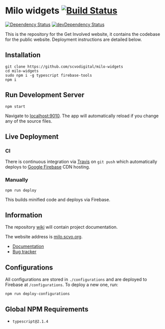 # Milo widgets [![Build Status](https://travis-ci.org/scvodigital/milo-widgets.svg?branch=master)](https://travis-ci.org/scvodigital/milo-widgets)

[![Dependency Status](https://david-dm.org/scvodigital/milo-widgets/master.svg)](https://david-dm.org/scvodigital/milo-widgets/master) [![devDependency Status](https://david-dm.org/scvodigital/milo-widgets/master/dev-status.svg)](https://david-dm.org/scvodigital/milo-widgets/master#info=devDependencies)

This is the repository for the Get Involved website, it contains the codebase for the public website. Deployment instructions are detailed below.

## Installation
```
git clone https://github.com/scvodigital/milo-widgets
cd milo-widgets
sudo npm i -g typescript firebase-tools
npm i
```

## Run Development Server
```
npm start
```
Navigate to [localhost:9010](http://localhost:9010). The app will automatically reload if you change any of the source files.

## Live Deployment
### CI
There is continuous integration via [Travis](https://travis-ci.org) on `git push` which automatically deploys to [Google Firebase](https://firebase.google.com) CDN hosting.

### Manually
```
npm run deploy
```
This builds minified code and deploys via Firebase.

## Information
The repository [wiki](https://github.com/scvodigital/milo-widgets/wiki) will contain project documentation.

The website address is [milo.scvo.org](https://milo.scvo.org).
* [Documentation](https://github.com/scvodigital/milo-widgets/wiki)
* [Bug tracker](https://github.com/scvodigital/milo-widgets/issues)

## Configurations
All configurations are stored in `./configurations` and are deployed to Firebase at `/configurations`. To deploy a new one, run:
```
npm run deploy-configurations
```
## Global NPM Requirements
* `typescript@2.1.4`
